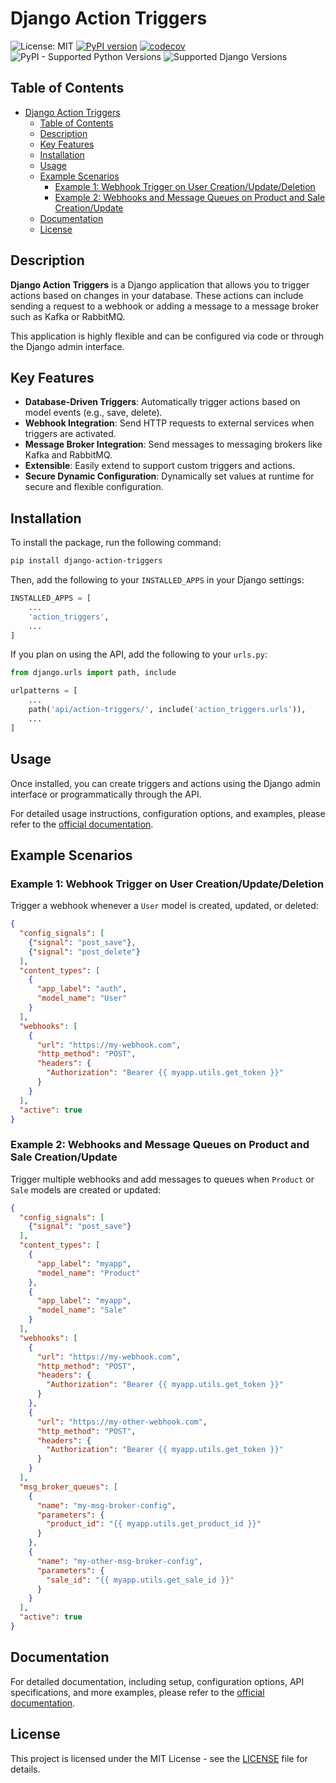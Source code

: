 
# Django Action Triggers

![License: MIT](https://img.shields.io/badge/license-MIT-blue) [![PyPI version](https://badge.fury.io/py/django-action-triggers.svg)](https://badge.fury.io/py/django-action-triggers) [![codecov](https://codecov.io/github/Salaah01/django-action-triggers/graph/badge.svg?token=ROHNEE9D4X)](https://codecov.io/github/Salaah01/django-action-triggers) ![PyPI - Supported Python Versions](https://img.shields.io/pypi/pyversions/django-action-triggers) ![Supported Django Versions](https://img.shields.io/badge/django-3.2%20%7C%204.2-blue)



## Table of Contents
- [Django Action Triggers](#django-action-triggers)
  - [Table of Contents](#table-of-contents)
  - [Description](#description)
  - [Key Features](#key-features)
  - [Installation](#installation)
  - [Usage](#usage)
  - [Example Scenarios](#example-scenarios)
    - [Example 1: Webhook Trigger on User Creation/Update/Deletion](#example-1-webhook-trigger-on-user-creationupdatedeletion)
    - [Example 2: Webhooks and Message Queues on Product and Sale Creation/Update](#example-2-webhooks-and-message-queues-on-product-and-sale-creationupdate)
  - [Documentation](#documentation)
  - [License](#license)


## Description

**Django Action Triggers** is a Django application that allows you to trigger actions based on changes in your database. These actions can include sending a request to a webhook or adding a message to a message broker such as Kafka or RabbitMQ.

This application is highly flexible and can be configured via code or through the Django admin interface.

## Key Features

- **Database-Driven Triggers**: Automatically trigger actions based on model events (e.g., save, delete).
- **Webhook Integration**: Send HTTP requests to external services when triggers are activated.
- **Message Broker Integration**: Send messages to messaging brokers like Kafka and RabbitMQ.
- **Extensible**: Easily extend to support custom triggers and actions.
- **Secure Dynamic Configuration**: Dynamically set values at runtime for secure and flexible configuration.

## Installation

To install the package, run the following command:

```bash
pip install django-action-triggers
```

Then, add the following to your `INSTALLED_APPS` in your Django settings:

```python
INSTALLED_APPS = [
    ...
    'action_triggers',
    ...
]
```

If you plan on using the API, add the following to your `urls.py`:

```python
from django.urls import path, include

urlpatterns = [
    ...
    path('api/action-triggers/', include('action_triggers.urls')),
    ...
]
```

## Usage

Once installed, you can create triggers and actions using the Django admin interface or programmatically through the API.

For detailed usage instructions, configuration options, and examples, please refer to the [official documentation](https://salaah01.github.io/django-action-triggers/).

## Example Scenarios

### Example 1: Webhook Trigger on User Creation/Update/Deletion

Trigger a webhook whenever a `User` model is created, updated, or deleted:

```json
{
  "config_signals": [
    {"signal": "post_save"},
    {"signal": "post_delete"}
  ],
  "content_types": [
    {
      "app_label": "auth",
      "model_name": "User"
    }
  ],
  "webhooks": [
    {
      "url": "https://my-webhook.com",
      "http_method": "POST",
      "headers": {
        "Authorization": "Bearer {{ myapp.utils.get_token }}"
      }
    }
  ],
  "active": true
}

```

### Example 2: Webhooks and Message Queues on Product and Sale Creation/Update

Trigger multiple webhooks and add messages to queues when `Product` or `Sale` models are created or updated:

```json
{
  "config_signals": [
    {"signal": "post_save"}
  ],
  "content_types": [
    {
      "app_label": "myapp",
      "model_name": "Product"
    },
    {
      "app_label": "myapp",
      "model_name": "Sale"
    }
  ],
  "webhooks": [
    {
      "url": "https://my-webhook.com",
      "http_method": "POST",
      "headers": {
        "Authorization": "Bearer {{ myapp.utils.get_token }}"
      }
    },
    {
      "url": "https://my-other-webhook.com",
      "http_method": "POST",
      "headers": {
        "Authorization": "Bearer {{ myapp.utils.get_token }}"
      }
    }
  ],
  "msg_broker_queues": [
    {
      "name": "my-msg-broker-config",
      "parameters": {
        "product_id": "{{ myapp.utils.get_product_id }}"
      }
    },
    {
      "name": "my-other-msg-broker-config",
      "parameters": {
        "sale_id": "{{ myapp.utils.get_sale_id }}"
      }
    }
  ],
  "active": true
}
```

## Documentation

For detailed documentation, including setup, configuration options, API specifications, and more examples, please refer to the [official documentation](https://salaah01.github.io/django-action-triggers/).


## License

This project is licensed under the MIT License - see the [LICENSE](./LICENSE) file for details.
